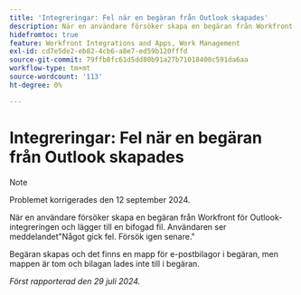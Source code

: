 ```yaml
---
title: 'Integreringar: Fel när en begäran från Outlook skapades'
description: När en användare försöker skapa en begäran från Workfront för Outlook-integreringen och lägger till en bifogad fil. Användaren ser meddelandet Något gick fel. Försök igen senare.
hidefromtoc: true
feature: Workfront Integrations and Apps, Work Management
exl-id: cd7e5de2-eb82-4cb6-a8e7-ed59b120fffd
source-git-commit: 79ffb8fc61d5dd80b91a27b71018400c591da6aa
workflow-type: tm+mt
source-wordcount: '113'
ht-degree: 0%

---
```


# Integreringar: Fel när en begäran från Outlook skapades

>[!NOTE]
>
>Problemet korrigerades den 12 september 2024.

När en användare försöker skapa en begäran från Workfront för Outlook-integreringen och lägger till en bifogad fil. Användaren ser meddelandet&quot;Något gick fel. Försök igen senare.&quot;

Begäran skapas och det finns en mapp för e-postbilagor i begäran, men mappen är tom och bilagan lades inte till i begäran.

_Först rapporterad den 29 juli 2024._
